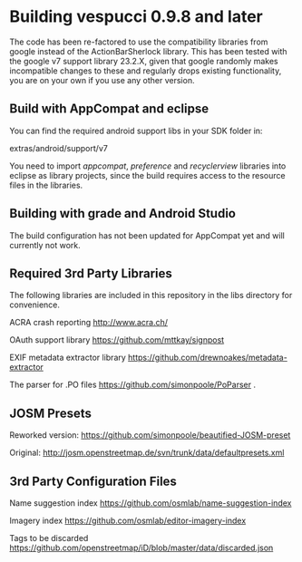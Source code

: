 
# Building vespucci 0.9.8 and later

The code has been re-factored to use the compatibility libraries from google instead of 
the ActionBarSherlock library. This has been tested with the google v7 support library 23.2.X, 
given that google randomly makes incompatible changes to these and regularly drops existing 
functionality, you are on your own if you use any other version. 

## Build with AppCompat and eclipse

You can find the required android support libs in your SDK folder in:

extras/android/support/v7

You need to import _appcompat_, _preference_ and _recyclerview_ libraries into eclipse as library projects, since the build requires access to the resource files in the libraries.

## Building with grade and Android Studio

The build configuration has not been updated for AppCompat yet and will currently not work.

## Required 3rd Party Libraries

The following libraries are included in this repository in the libs directory for convenience.

ACRA crash reporting http://www.acra.ch/

OAuth support library https://github.com/mttkay/signpost 

EXIF metadata extractor library https://github.com/drewnoakes/metadata-extractor 

The parser for .PO files https://github.com/simonpoole/PoParser .

## JOSM Presets

Reworked version:
https://github.com/simonpoole/beautified-JOSM-preset

Original:
http://josm.openstreetmap.de/svn/trunk/data/defaultpresets.xml

## 3rd Party Configuration Files
Name suggestion index https://github.com/osmlab/name-suggestion-index

Imagery index https://github.com/osmlab/editor-imagery-index

Tags to be discarded https://github.com/openstreetmap/iD/blob/master/data/discarded.json

